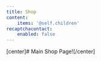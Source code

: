 ```yaml
---
title: Shop
content:
    items: '@self.children'
recaptchacontact:
    enabled: false
---
```


[center]# Main Shop Page![/center]